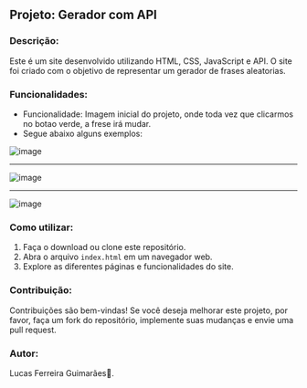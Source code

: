 ## Projeto: Gerador com API

### Descrição:
Este é um site desenvolvido utilizando HTML, CSS, JavaScript e API. O site foi criado com o objetivo de representar um gerador de frases aleatorias.

### Funcionalidades:
- Funcionalidade: Imagem inicial do projeto, onde toda vez que clicarmos no botao verde, a frese irá mudar.
- Segue abaixo alguns exemplos:

![image](https://github.com/lfguimara/gerador-API/assets/138631124/7a1739bd-d56a-400b-978a-90125b5d0987)

--------------------------------------------------------------------------------------------------------

![image](https://github.com/lfguimara/gerador-API/assets/138631124/18180164-a76a-4d00-bba3-15c684b60a45)

--------------------------------------------------------------------------------------------------------

![image](https://github.com/lfguimara/gerador-API/assets/138631124/4c60bdad-5d9d-4f46-a9d8-68448c421d59)


### Como utilizar:
1. Faça o download ou clone este repositório.
2. Abra o arquivo `index.html` em um navegador web.
3. Explore as diferentes páginas e funcionalidades do site.


### Contribuição:
Contribuições são bem-vindas! Se você deseja melhorar este projeto, por favor, faça um fork do repositório, implemente suas mudanças e envie uma pull request.

### Autor:
Lucas Ferreira Guimarães👾.
